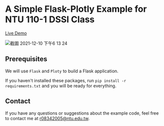 # A Simple Flask-Plotly Example for NTU 110-1 DSSI Class 
[Live Demo](https://flask-plotly-example.herokuapp.com/sample_reservoir_plot)


![截圖 2021-12-10 下午6 13 24](https://user-images.githubusercontent.com/30755520/145557332-5a3d53bf-2caa-4586-a32d-147ae889fde8.png)


## Prerequisites
We will use `Flask` and `Ploty` to build a Flask application. 

If you haven't installed these packages, run `pip install -r requirements.txt` and you will be ready for everything.

## Contact

If you have any questions or suggestions about the example code, feel free to contact me at r08342005@ntu.edu.tw.

